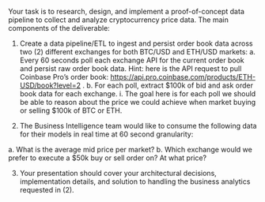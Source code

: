 Your task is to research, design, and implement a proof-of-concept data pipeline to collect and analyze
cryptocurrency price data.
The main components of the deliverable:


1. Create a data pipeline/ETL to ingest and persist order book data across two (2) different
exchanges for both BTC/USD and ETH/USD markets:
a. Every 60 seconds poll each exchange API for the current order book and persist raw
order book data. Hint: here is the API request to pull Coinbase Pro’s order book:
https://api.pro.coinbase.com/products/ETH-USD/book?level=2 .
b. For each poll, extract $100k of bid and ask order book data for each exchange.
i. The goal here is for each poll we should be able to reason about the price we
could achieve when market buying or selling $100k of BTC or ETH.

2. The Business Intelligence team would like to consume the following data for their models in real
time at 60 second granularity:

a. What is the average mid price per market?
b. Which exchange would we prefer to execute a $50k buy or sell order on? At what price?

3. Your presentation should cover your architectural decisions, implementation details, and
solution to handling the business analytics requested in (2).
